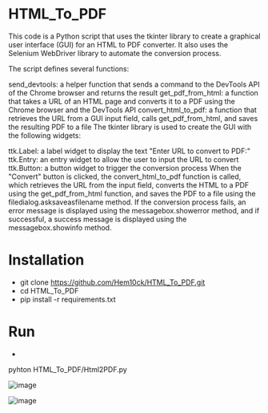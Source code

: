 # HTML_To_PDF
This code is a Python script that uses the tkinter library to create a graphical user interface (GUI) for an HTML to PDF converter. It also uses the Selenium WebDriver library to automate the conversion process.

The script defines several functions:

send_devtools: a helper function that sends a command to the DevTools API of the Chrome browser and returns the result
get_pdf_from_html: a function that takes a URL of an HTML page and converts it to a PDF using the Chrome browser and the DevTools API
convert_html_to_pdf: a function that retrieves the URL from a GUI input field, calls get_pdf_from_html, and saves the resulting PDF to a file
The tkinter library is used to create the GUI with the following widgets:

ttk.Label: a label widget to display the text "Enter URL to convert to PDF:"
ttk.Entry: an entry widget to allow the user to input the URL to convert
ttk.Button: a button widget to trigger the conversion process
When the "Convert" button is clicked, the convert_html_to_pdf function is called, which retrieves the URL from the input field, converts the HTML to a PDF using the get_pdf_from_html function, and saves the PDF to a file using the filedialog.asksaveasfilename method. If the conversion process fails, an error message is displayed using the messagebox.showerror method, and if successful, a success message is displayed using the messagebox.showinfo method.

# Installation
- git clone https://github.com/Hem10ck/HTML_To_PDF.git
- cd HTML_To_PDF
- pip install -r requirements.txt

# Run
- 
pyhton HTML_To_PDF/Html2PDF.py

![image](https://user-images.githubusercontent.com/125226131/236208515-7b0b5b4f-f673-4dfb-bb7d-7288f13a9fc1.png)

![image](https://user-images.githubusercontent.com/125226131/236208839-cef2829d-327a-4c21-b3eb-059ba82d1f0f.png)

